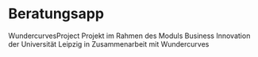 # Beratungsapp
WundercurvesProject
Projekt im Rahmen des Moduls Business Innovation der Universität Leipzig
in Zusammenarbeit mit Wundercurves
